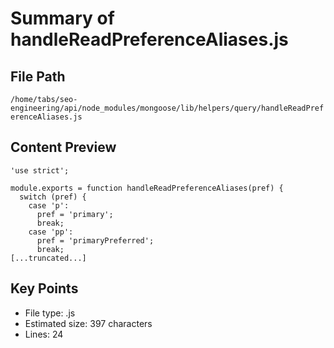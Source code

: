 # Summary of handleReadPreferenceAliases.js
  
## File Path
`/home/tabs/seo-engineering/api/node_modules/mongoose/lib/helpers/query/handleReadPreferenceAliases.js`

## Content Preview
```
'use strict';

module.exports = function handleReadPreferenceAliases(pref) {
  switch (pref) {
    case 'p':
      pref = 'primary';
      break;
    case 'pp':
      pref = 'primaryPreferred';
      break;
[...truncated...]
```

## Key Points
- File type: .js
- Estimated size: 397 characters
- Lines: 24
